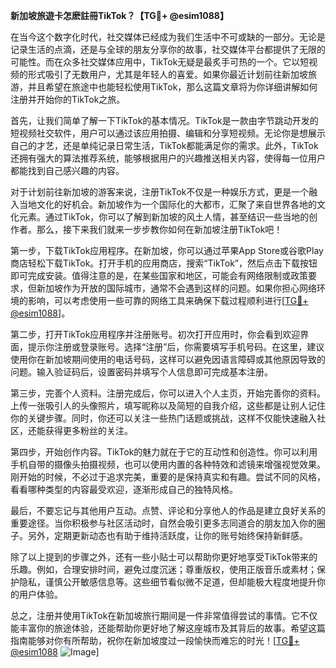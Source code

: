**新加坡旅遊卡怎麽註冊TikTok？【TG💪+ @esim1088】**

在当今这个数字化时代，社交媒体已经成为我们生活中不可或缺的一部分。无论是记录生活的点滴，还是与全球的朋友分享你的故事，社交媒体平台都提供了无限的可能性。而在众多社交媒体应用中，TikTok无疑是最炙手可热的一个。它以短视频的形式吸引了无数用户，尤其是年轻人的喜爱。如果你最近计划前往新加坡旅游，并且希望在旅途中也能轻松使用TikTok，那么这篇文章将为你详细讲解如何注册并开始你的TikTok之旅。

首先，让我们简单了解一下TikTok的基本情况。TikTok是一款由字节跳动开发的短视频社交软件，用户可以通过该应用拍摄、编辑和分享短视频。无论你是想展示自己的才艺，还是单纯记录日常生活，TikTok都能满足你的需求。此外，TikTok还拥有强大的算法推荐系统，能够根据用户的兴趣推送相关内容，使得每一位用户都能找到自己感兴趣的内容。

对于计划前往新加坡的游客来说，注册TikTok不仅是一种娱乐方式，更是一个融入当地文化的好机会。新加坡作为一个国际化的大都市，汇聚了来自世界各地的文化元素。通过TikTok，你可以了解到新加坡的风土人情，甚至结识一些当地的创作者。那么，接下来我们就来一步步教你如何在新加坡注册TikTok吧！

第一步，下载TikTok应用程序。在新加坡，你可以通过苹果App Store或谷歌Play商店轻松下载TikTok。打开手机的应用商店，搜索“TikTok”，然后点击下载按钮即可完成安装。值得注意的是，在某些国家和地区，可能会有网络限制或政策要求，但新加坡作为开放的国际城市，通常不会遇到这样的问题。如果你担心网络环境的影响，可以考虑使用一些可靠的网络工具来确保下载过程顺利进行[[TG💪+ @esim1088](https://t.me/s/esim1088)]。

第二步，打开TikTok应用程序并注册账号。初次打开应用时，你会看到欢迎界面，提示你注册或登录账号。选择“注册”后，你需要填写手机号码。在这里，建议使用你在新加坡期间使用的电话号码，这样可以避免因语言障碍或其他原因导致的问题。输入验证码后，设置密码并填写个人信息即可完成基本注册。

第三步，完善个人资料。注册完成后，你可以进入个人主页，开始完善你的资料。上传一张吸引人的头像照片，填写昵称以及简短的自我介绍，这些都是让别人记住你的关键步骤。同时，你还可以关注一些热门话题或挑战，这样不仅能快速融入社区，还能获得更多粉丝的关注。

第四步，开始创作内容。TikTok的魅力就在于它的互动性和创造性。你可以利用手机自带的摄像头拍摄视频，也可以使用内置的各种特效和滤镜来增强视觉效果。刚开始的时候，不必过于追求完美，重要的是保持真实和有趣。尝试不同的风格，看看哪种类型的内容最受欢迎，逐渐形成自己的独特风格。

最后，不要忘记与其他用户互动。点赞、评论和分享他人的作品是建立良好关系的重要途径。当你积极参与社区活动时，自然会吸引更多志同道合的朋友加入你的圈子。另外，定期更新动态也有助于维持活跃度，让你的账号始终保持新鲜感。

除了以上提到的步骤之外，还有一些小贴士可以帮助你更好地享受TikTok带来的乐趣。例如，合理安排时间，避免过度沉迷；尊重版权，使用正版音乐或素材；保护隐私，谨慎公开敏感信息等。这些细节看似微不足道，但却能极大程度地提升你的用户体验。

总之，注册并使用TikTok在新加坡旅行期间是一件非常值得尝试的事情。它不仅能丰富你的旅途体验，还能帮助你更好地了解这座城市及其背后的故事。希望这篇指南能够对你有所帮助，祝你在新加坡度过一段愉快而难忘的时光！[[TG💪+ @esim1088](https://t.me/s/esim1088) ![Image](https://i.postimg.cc/4NQfJmqS/Snipaste-2025-05-13-00-14-12.png)]